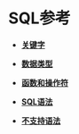 # SQL参考

-   **[关键字](shark-关键字.md)**  

-   **[数据类型](shark-数据类型.md)**

-   **[函数和操作符](shark-函数和操作符.md)**

-   **[SQL语法](shark-SQL语法.md)**  

-   **[不支持语法](shark-不支持语法.md)**  

